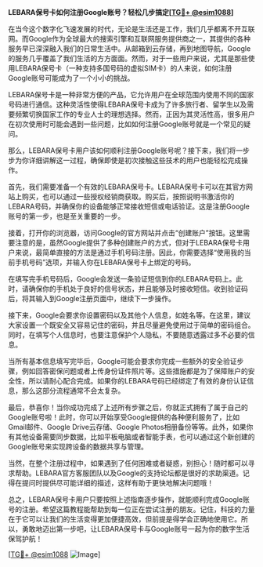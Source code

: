 **LEBARA保号卡如何注册Google账号？轻松几步搞定[[TG💪+ @esim1088](https://t.me/s/esim1088)]**

在当今这个数字化飞速发展的时代，无论是生活还是工作，我们几乎都离不开互联网。而Google作为全球最大的搜索引擎和互联网服务提供商之一，其提供的各种服务早已深深融入我们的日常生活中。从邮箱到云存储，再到地图导航，Google的服务几乎覆盖了我们生活的方方面面。然而，对于一些用户来说，尤其是那些使用LEBARA保号卡（一种支持多国号码的虚拟SIM卡）的人来说，如何注册Google账号可能成为了一个小小的挑战。

LEBARA保号卡是一种非常方便的产品，它允许用户在全球范围内使用不同的国家号码进行通信。这种灵活性使得LEBARA保号卡成为了许多旅行者、留学生以及需要频繁切换国家工作的专业人士的理想选择。然而，正因为其灵活性高，很多用户在初次使用时可能会遇到一些问题，比如如何注册Google账号就是一个常见的疑问。

那么，LEBARA保号卡用户该如何顺利注册Google账号呢？接下来，我们将一步步为你详细讲解这一过程，确保即使是初次接触这些技术的用户也能轻松完成操作。

首先，我们需要准备一个有效的LEBARA保号卡。LEBARA保号卡可以在其官方网站上购买，也可以通过一些授权经销商获取。购买后，按照说明书激活你的LEBARA号码，并确保你的设备能够正常接收短信或电话验证。这是注册Google账号的第一步，也是至关重要的一步。

接着，打开你的浏览器，访问Google的官方网站并点击“创建账户”按钮。这里需要注意的是，虽然Google提供了多种创建账户的方式，但对于LEBARA保号卡用户来说，最简单直接的方法是通过手机号码注册。因此，你需要选择“使用我的当前手机号码”选项，并输入你在LEBARA保号卡上绑定的号码。

在填写完手机号码后，Google会发送一条验证短信到你的LEBARA号码上。此时，请确保你的手机处于良好的信号状态，并且能够及时接收短信。收到验证码后，将其输入到Google注册页面中，继续下一步操作。

接下来，Google会要求你设置密码以及其他个人信息，如姓名等。在这里，建议大家设置一个既安全又容易记住的密码，并且尽量避免使用过于简单的密码组合。同时，在填写个人信息时，也要注意保护个人隐私，不要随意透露过多不必要的信息。

当所有基本信息填写完毕后，Google可能会要求你完成一些额外的安全验证步骤，例如回答密保问题或者上传身份证件照片等。这些措施都是为了保障账户的安全性，所以请耐心配合完成。如果你的LEBARA号码已经绑定了有效的身份认证信息，那么这部分流程通常不会太复杂。

最后，恭喜你！当你成功完成了上述所有步骤之后，你就正式拥有了属于自己的Google账号啦！此时，你可以开始享受Google提供的各种便利服务了，比如Gmail邮件、Google Drive云存储、Google Photos相册备份等等。此外，如果你有其他设备需要同步数据，比如平板电脑或者智能手表，也可以通过这个新创建的Google账号来实现跨设备的数据共享与管理。

当然，在整个注册过程中，如果遇到了任何困难或者疑惑，别担心！随时都可以寻求帮助。LEBARA官方客服团队以及Google的支持论坛都是很好的求助渠道。记得在提问时提供尽可能详细的描述，这样有助于更快地解决问题哦！

总之，LEBARA保号卡用户只要按照上述指南逐步操作，就能顺利完成Google账号的注册。希望这篇教程能帮助到每一位正在尝试注册的朋友。记住，科技的力量在于它可以让我们的生活变得更加便捷高效，但前提是得学会正确地使用它。所以，勇敢地迈出第一步吧，让LEBARA保号卡与Google账号一起为你的数字生活保驾护航！

[[TG💪+ @esim1088](https://t.me/s/esim1088) ![Image](https://i.postimg.cc/4NQfJmqS/Snipaste-2025-05-13-00-14-12.png)]